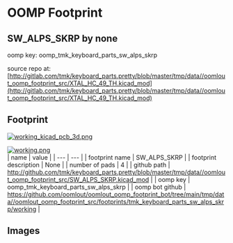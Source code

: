 # OOMP Footprint  
## SW_ALPS_SKRP  by none  
  
oomp key: oomp_tmk_keyboard_parts_sw_alps_skrp  
  
source repo at: [http://gitlab.com/tmk/keyboard_parts.pretty/blob/master/tmp/data//oomlout_oomp_footprint_src/XTAL_HC_49_TH.kicad_mod](http://gitlab.com/tmk/keyboard_parts.pretty/blob/master/tmp/data//oomlout_oomp_footprint_src/XTAL_HC_49_TH.kicad_mod)  
## Footprint  
  
[![working_kicad_pcb_3d.png](working_kicad_pcb_3d_600.png)](working_kicad_pcb_3d.png)  
  
[![working.png](working_600.png)](working.png)  
| name | value | 
| --- | --- | 
| footprint name | SW_ALPS_SKRP | 
| footprint description | None | 
| number of pads | 4 | 
| github path | http://github.com/tmk/keyboard_parts.pretty/blob/master/tmp/data//oomlout_oomp_footprint_src/SW_ALPS_SKRP.kicad_mod | 
| oomp key | oomp_tmk_keyboard_parts_sw_alps_skrp | 
| oomp bot github | https://github.com/oomlout/oomlout_oomp_footprint_bot/tree/main/tmp/data//oomlout_oomp_footprint_src/footprints/tmk_keyboard_parts_sw_alps_skrp/working | 
## Images  
